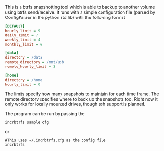 This is a btrfs snapshotting tool which is able to backup to another volume using btrfs send/receive. It runs with a simple configuration file (parsed by ConfigParser in the python std lib) with the following format 

```INI
[DEFAULT]
hourly_limit = 9
daily_limit = 7
weekly_limit = 4
monthly_limit = 6

[data]
directory = /data
remote_directory = /mnt/usb
remote_hourly_limit = 3

[home]
directory = /home
hourly_limit = 0
```

The limits specify how many snapshots to maintain for each time frame. The remote directory specifies where to back up the snapshots too. Right now it only works for locally mounted drives, though ssh support is planned. 

The program can be run by passing the 

```sh
incrbtrfs sample.cfg
```
or
```
#This uses ~/.incrbtrfs.cfg as the config file
incrbtrfs
```

